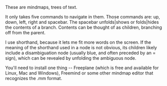 These are mindmaps, trees of text. 

It only takes five commands to navigate in them. Those commands are: up, down, left, right and spacebar. The spacebar unfolds|shows or folds|hides the contents of a branch. Contents can be thought of as children, branching off from the parent.

I use shorthand, because it lets me fit more words on the screen. If the meaning of the shorthand used in a node is not obvious, its children likely include a disambiguation node (usually blue, and often preceded by an = sign), which can be revealed by unfolding the ambiguous node.

You'll need to install one thing -- Freeplane (which is free and available for Linux, Mac and Windows), Freemind or some other mindmap editor that recognizes the .mm format.
